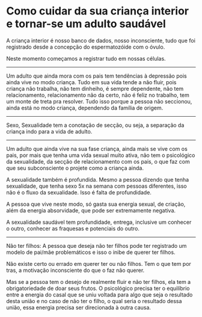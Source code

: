 # Como cuidar da sua criança interior e tornar-se um adulto saudável

A criança interior é nosso banco de dados, nosso inconsciente, tudo que foi registrado desde a concepção do espermatozóide com o óvulo.

Neste momento começamos a registrar tudo em nossas células.

---

Um adulto que ainda mora com os pais tem tendências à depressão pois ainda vive no modo criança.
Tudo em sua vida tende a não fluir, pois criança não trabalha, não tem dinheiho, é sempre dependente, não tem relacionamento, relacionamento não da certo, não é feliz no trabalho, tem um monte de treta pra resolver. Tudo isso porque a pessoa não seccionou, ainda está no modo criança, dependendo da família de origem.

---

Sexo, Sexualidade tem a conotação de secção, ou seja, a separação da criança indo para a vida de adulto.

---

Um adulto que ainda vive na sua fase criança, ainda mais se vive com os pais, por mais que tenha uma vida sexual muito ativa, não tem o psicológico da sexualidade, da secção de relacionamento com os pais, o que faz com que seu subconsciente o projete como a criança ainda.

A sexualidade também é profundida. Mesmo a pessoa dizendo que tenha sexualidade, que tenha sexo 5x na semana com pessoas diferentes, isso não é o fluxo da sexualidade. Isso é falta de profundidade.

A pessoa que vive neste modo, só gasta sua energia sexual, de criação, além da energia absorvidade, que pode ser extremamente negativa.

A sexualidade saudável tem profundidade, entrega, inclusive um conhecer o outro, conhecer as fraquesas e potenciais do outro.

---

Não ter filhos: A pessoa que deseja não ter filhos pode ter registrado um modelo de pai/mãe problemáticos e isso o inibe de querer ter filhos.

Não existe certo ou errado em querer ter ou não filhos. Tem o que tem por tras, a motivação inconsciente do que o faz não querer.

Mas se a pessoa tem o desejo de realmente fluir e não ter filhos, ela tem a obrigatoriedade de doar seus frutos.
O psicológico precisa ter o equilíbrio entre a energia do casal que se uniu voltada para algo que seja o resultado desta união e no caso de não ter o filho, o qual seria o resultado dessa união, essa energia precisa ser direcionada à outra causa.
